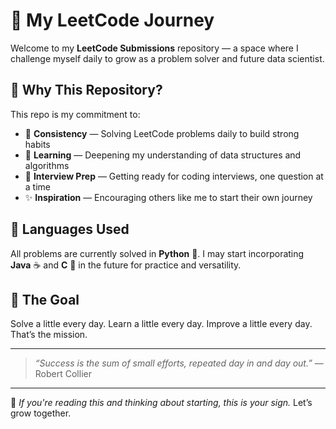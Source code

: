 # 🚀 My LeetCode Journey

Welcome to my **LeetCode Submissions** repository — a space where I challenge myself daily to grow as a problem solver and future data scientist.

## 🌱 Why This Repository?

This repo is my commitment to:

* 🌟 **Consistency** — Solving LeetCode problems daily to build strong habits
* 🧠 **Learning** — Deepening my understanding of data structures and algorithms
* 💼 **Interview Prep** — Getting ready for coding interviews, one question at a time
* ✨ **Inspiration** — Encouraging others like me to start their own journey

## 🧰 Languages Used

All problems are currently solved in **Python** 🐍.
I may start incorporating **Java** ☕ and **C** 🔧 in the future for practice and versatility.

## 🎯 The Goal

Solve a little every day. Learn a little every day. Improve a little every day.
That’s the mission.

---

> *“Success is the sum of small efforts, repeated day in and day out.”* — Robert Collier

---

🌟 *If you're reading this and thinking about starting, this is your sign.*
Let’s grow together.
